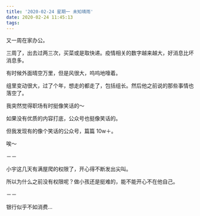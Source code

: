 ```yaml
---
title: '2020-02-24 星期一 未知晴雨'
date: 2020-02-24 11:45:13
tags:
---
```


又一周在家办公。

三周了，出去过两三次，买菜或是取快递。疫情相关的数字越来越大，好消息比坏消息多。

有时候外面晴空万里，但是风很大，呜呜地嚎着。

组里变动很大，过了个年，想走的都走了，包括组长。然后他之前说的那些事情也落空了。

我突然觉得职场有时挺像笑话的～

如果没有优质的内容打底，公众号也挺像笑话的。

但我发现有的像个笑话的公众号，篇篇 10w＋。

唉～

－－

小宇这几天有满屋爬的权限了，开心得不断发出尖叫。

所以为什么之前没有权限呢？做小孩还是挺难的，能不能开心不在他自己。

－－

银行似乎不如消费...

